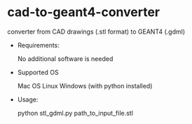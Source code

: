 # cad-to-geant4-converter
converter from CAD drawings (.stl format) to GEANT4 (.gdml)


- Requirements:

  No additional software is needed  



- Supported OS
  
  Mac OS
  Linux
  Windows (with python installed)



- Usage:

  python stl_gdml.py path_to_input_file.stl
